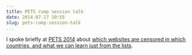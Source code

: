 ```yaml
---
title: PETS rump session talk
date: 2014-07-17 10:55
slug: pets-rump-session-talk
...
```


I spoke briefly at [PETS
2014](https://www.petsymposium.org/2014/index.php) about [which websites
are censored in which countries, and what we can learn just from the
lists](/research/pets-rump-session-talk/slides.pdf).
